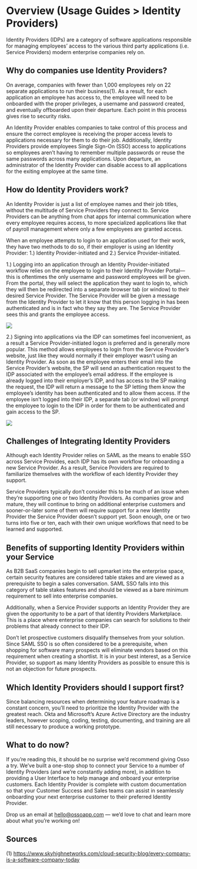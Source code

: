 # Overview (Usage Guides > Identity Providers)
Identity Providers (IDPs) are a category of software applications responsible for managing employees’ access to the various third party applications (i.e. Service Providers) modern enterprise companies rely on. 

## Why do companies use Identity Providers?

On average, companies with fewer than 1,000 employees rely on 22 separate applications to run their business(1). As a result, for each application an employee has access to, the employee will need to be onboarded with the proper privileges, a username and password created, and eventually offboarded upon their departure. Each point in this process gives rise to security risks. 

An Identity Provider enables companies to take control of this process and ensure the correct employee is receiving the proper access levels to applications necessary for them to do their job. Additionally, Identity Providers provide employees Single Sign-On (SSO) access to applications so employees aren’t having to remember multiple passwords or reuse the same passwords across many applications. Upon departure, an administrator of the Identity Provider can disable access to all applications for the exiting employee at the same time. 


## How do Identity Providers work?

An Identity Provider is just a list of employee names and their job titles, without the multitude of Service Providers they connect to. Service Providers can be anything from chat apps for internal communication where every employee requires access, to more specialized applications like that of payroll management where only a few employees are granted access. 

When an employee attempts to login to an application used for their work, they have two methods to do so, if their employer is using an Identity Provider: 1.) Identity Provider-initiated and 2.) Service Provider-initiated.

1.) Logging into an application through an Identity Provider-initiated workflow relies on the employee to login to their Identity Provider Portal—this is oftentimes the only username and password employees will be given. From the portal, they will select the application they want to login to, which they will then be redirected into a separate browser tab (or window) to their desired Service Provider. The Service Provider will be given a message from the Identity Provider to let it know that this person logging in has been authenticated and is in fact who they say they are. The Service Provider sees this and grants the employee access. 

![](https://paper-attachments.dropbox.com/s_1C026FDCE648A63D75102577A290E8DC5412EE7A17B31425A020766B7FC97303_1602011658868_Screen+Shot+2020-10-06+at+12.08.15+PM.png)


2.) Signing into applications via the IDP can sometimes feel inconvenient, as a result a Service Provider-initiated logon is preferred and is generally more popular. This method allows employees to login from the Service Provider’s website, just like they would normally if their employer wasn’t using an Identity Provider. As soon as the employee enters their email into the Service Provider’s website, the SP will send an authentication request to the IDP associated with the employee’s email address. If the employee is already logged into their employer’s IDP, and has access to the SP making the request, the IDP will return a message to the SP letting them know the employee’s identity has been authenticated and to allow them access. If the employee isn’t logged into their IDP, a separate tab (or window) will prompt the employee to login to the IDP in order for them to be authenticated and gain access to the SP.

![](https://paper-attachments.dropbox.com/s_1C026FDCE648A63D75102577A290E8DC5412EE7A17B31425A020766B7FC97303_1602011653962_Screen+Shot+2020-10-06+at+12.13.56+PM.png)

## Challenges of Integrating Identity Providers

Although each Identity Provider relies on SAML as the means to enable SSO across Service Provides, each IDP has its own workflow for onboarding a new Service Provider. As a result, Service Providers are required to familiarize themselves with the workflow of each Identity Provider they support. 

Service Providers typically don’t consider this to be much of an issue when they’re supporting one or two Identity Providers. As companies grow and mature, they will continue to bring on additional enterprise customers and sooner-or-later some of them will require support for a new Identity Provider the Service Provider doesn’t support yet. Soon enough, one or two turns into five or ten, each with their own unique workflows that need to be learned and supported. 

## Benefits of supporting Identity Providers within your Service

As B2B SaaS companies begin to sell upmarket into the enterprise space, certain security features are considered table stakes and are viewed as a prerequisite to begin a sales conversation. SAML SSO falls into this category of table stakes features and should be viewed as a bare minimum requirement to sell into enterprise companies. 

Additionally, when a Service Provider supports an Identity Provider they are given the opportunity to be a part of that Identity Providers Marketplace. This is a place where enterprise companies can search for solutions to their problems that already connect to their IDP.

Don’t let prospective customers disqualify themselves from your solution. Since SAML SSO is so often considered to be a prerequisite, when shopping for software many prospects will eliminate vendors based on this requirement when creating a shortlist. It is in your best interest, as a Service Provider, so support as many Identity Providers as possible to ensure this is not an objection for future prospects. 

## Which Identity Providers should I support first?

Since balancing resources when determining your feature roadmap is a constant concern, you’ll need to prioritize the Identity Provider with the greatest reach. Okta and Microsoft’s Azure Active Directory are the industry leaders, however scoping, coding, testing, documenting, and training are all still necessary to produce a working prototype. 

## What to do now?

If you’re reading this, it should be no surprise we’d recommend giving Osso a try. We’ve built a one-stop shop to connect your Service to a number of Identity Providers (and we’re constantly adding more), in addition to providing a User Interface to help manage and onboard your enterprise customers. Each Identity Provider is complete with custom documentation so that your Customer Success and Sales teams can assist in seamlessly onboarding your next enterprise customer to their preferred Identity Provider. 

Drop us an email at hello@ossoapp.com — we’d love to chat and learn more about what you’re working on!


## Sources

(1) https://www.skyhighnetworks.com/cloud-security-blog/every-company-is-a-software-company-today

